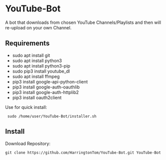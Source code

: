 # YouTube-Bot
A bot that downloads from chosen YouTube Channels/Playlists and then will re-upload on your own Channel. 

Requirements
------------
- sudo apt install git
- sudo apt install python3
- sudo apt install python3-pip
- sudo pip3 install youtube_dl
- sudo apt install ffmpeg
- pip3 install google-api-python-client
- pip3 install google-auth-oauthlib 
- pip3 install google-auth-httplib2
- pip3 install oauth2client

Use for quick install: 
  
     sudo /home/user/YouTube-Bot/installer.sh

Install
------------
Download Repository:

    git clone https://github.com/HarringtonTom/YouTube-Bot.git YouTube-Bot
    
